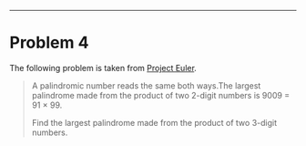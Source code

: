**********
# Problem 4
The following problem is taken from [Project Euler](https://projecteuler.net/problem=4).
				
> A palindromic number reads the same both ways.The largest palindrome made from the product of two 2-digit numbers is 9009 = 91 × 99.
> 
> Find the largest palindrome made from the product of two 3-digit numbers.
